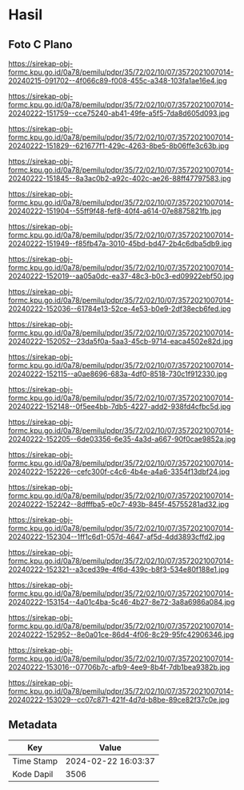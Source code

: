 # Hasil

## Foto C Plano

https://sirekap-obj-formc.kpu.go.id/0a78/pemilu/pdpr/35/72/02/10/07/3572021007014-20240215-091702--4f066c89-f008-455c-a348-103fa1ae16e4.jpg

https://sirekap-obj-formc.kpu.go.id/0a78/pemilu/pdpr/35/72/02/10/07/3572021007014-20240222-151759--cce75240-ab41-49fe-a5f5-7da8d605d093.jpg

https://sirekap-obj-formc.kpu.go.id/0a78/pemilu/pdpr/35/72/02/10/07/3572021007014-20240222-151829--621677f1-429c-4263-8be5-8b06ffe3c63b.jpg

https://sirekap-obj-formc.kpu.go.id/0a78/pemilu/pdpr/35/72/02/10/07/3572021007014-20240222-151845--8a3ac0b2-a92c-402c-ae26-88ff47797583.jpg

https://sirekap-obj-formc.kpu.go.id/0a78/pemilu/pdpr/35/72/02/10/07/3572021007014-20240222-151904--55ff9f48-fef8-40f4-a614-07e8875821fb.jpg

https://sirekap-obj-formc.kpu.go.id/0a78/pemilu/pdpr/35/72/02/10/07/3572021007014-20240222-151949--f85fb47a-3010-45bd-bd47-2b4c6dba5db9.jpg

https://sirekap-obj-formc.kpu.go.id/0a78/pemilu/pdpr/35/72/02/10/07/3572021007014-20240222-152019--aa05a0dc-ea37-48c3-b0c3-ed09922ebf50.jpg

https://sirekap-obj-formc.kpu.go.id/0a78/pemilu/pdpr/35/72/02/10/07/3572021007014-20240222-152036--61784e13-52ce-4e53-b0e9-2df38ecb6fed.jpg

https://sirekap-obj-formc.kpu.go.id/0a78/pemilu/pdpr/35/72/02/10/07/3572021007014-20240222-152052--23da5f0a-5aa3-45cb-9714-eaca4502e82d.jpg

https://sirekap-obj-formc.kpu.go.id/0a78/pemilu/pdpr/35/72/02/10/07/3572021007014-20240222-152115--a0ae8696-683a-4df0-8518-730c1f912330.jpg

https://sirekap-obj-formc.kpu.go.id/0a78/pemilu/pdpr/35/72/02/10/07/3572021007014-20240222-152148--0f5ee4bb-7db5-4227-add2-938fd4cfbc5d.jpg

https://sirekap-obj-formc.kpu.go.id/0a78/pemilu/pdpr/35/72/02/10/07/3572021007014-20240222-152205--6de03356-6e35-4a3d-a667-90f0cae9852a.jpg

https://sirekap-obj-formc.kpu.go.id/0a78/pemilu/pdpr/35/72/02/10/07/3572021007014-20240222-152226--cefc300f-c4c6-4b4e-a4a6-3354f13dbf24.jpg

https://sirekap-obj-formc.kpu.go.id/0a78/pemilu/pdpr/35/72/02/10/07/3572021007014-20240222-152242--8dfffba5-e0c7-493b-845f-45755281ad32.jpg

https://sirekap-obj-formc.kpu.go.id/0a78/pemilu/pdpr/35/72/02/10/07/3572021007014-20240222-152304--1ff1c6d1-057d-4647-af5d-4dd3893cffd2.jpg

https://sirekap-obj-formc.kpu.go.id/0a78/pemilu/pdpr/35/72/02/10/07/3572021007014-20240222-152321--a3ced39e-4f6d-439c-b8f3-534e80f188e1.jpg

https://sirekap-obj-formc.kpu.go.id/0a78/pemilu/pdpr/35/72/02/10/07/3572021007014-20240222-153154--4a01c4ba-5c46-4b27-8e72-3a8a6986a084.jpg

https://sirekap-obj-formc.kpu.go.id/0a78/pemilu/pdpr/35/72/02/10/07/3572021007014-20240222-152952--8e0a01ce-86d4-4f06-8c29-95fc42906346.jpg

https://sirekap-obj-formc.kpu.go.id/0a78/pemilu/pdpr/35/72/02/10/07/3572021007014-20240222-153016--07706b7c-afb9-4ee9-8b4f-7db1bea9382b.jpg

https://sirekap-obj-formc.kpu.go.id/0a78/pemilu/pdpr/35/72/02/10/07/3572021007014-20240222-153029--cc07c871-421f-4d7d-b8be-89ce82f37c0e.jpg


## Metadata

| Key        | Value               |
| ---------- | ------------------- |
| Time Stamp | 2024-02-22 16:03:37 |
| Kode Dapil | 3506                |



